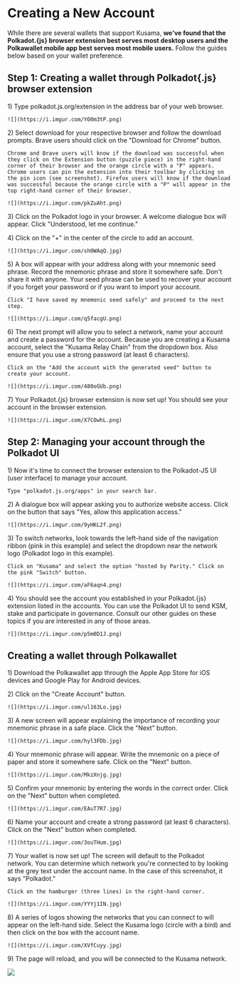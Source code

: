 # Creating a New Account

While there are several wallets that support Kusama, **we've found that the Polkadot.{js} browser extension best serves most desktop users and the Polkawallet mobile app best serves most mobile users.** Follow the guides below based on your wallet preference.

## Step 1: Creating a wallet through Polkadot{.js} browser extension

1\) Type polkadot.js.org/extension in the address bar of your web browser.

```text
![](https://i.imgur.com/YO0m3tP.png)
```

2\) Select download for your respective browser and follow the download prompts. Brave users should click on the "Download for Chrome" button.

```text
Chrome and Brave users will know if the download was successful when they click on the Extension button (puzzle piece) in the right-hand corner of their browser and the orange circle with a "P" appears. Chrome users can pin the extension into their toolbar by clicking on the pin icon (see screenshot). Firefox users will know if the download was successful because the orange circle with a "P" will appear in the top right-hand corner of their browser.

![](https://i.imgur.com/pkZuAht.png)
```

3\) Click on the Polkadot logo in your browser. A welcome dialogue box will appear. Click "Understood, let me continue."

4\) Click on the "+" in the center of the circle to add an account.

```text
![](https://i.imgur.com/sh0WAqQ.jpg)
```

5\) A box will appear with your address along with your mnemonic seed phrase. Record the mnemonic phrase and store it somewhere safe. Don't share it with anyone. Your seed phrase can be used to recover your account if you forget your password or if you want to import your account.

```text
Click "I have saved my mnemonic seed safely" and proceed to the next step.

![](https://i.imgur.com/q5facgU.png)
```

6\) The next prompt will allow you to select a network, name your account and create a password for the account. Because you are creating a Kusama account, select the "Kusama Relay Chain" from the dropdown box. Also ensure that you use a strong password \(at least 6 characters\).

```text
Click on the "Add the account with the generated seed" button to create your account.

![](https://i.imgur.com/480oGUb.png)
```

7\) Your Polkadot.{js} browser extension is now set up! You should see your account in the browser extension.

```text
![](https://i.imgur.com/X7COwhL.png)
```

## Step 2: Managing your account through the Polkadot UI

1\) Now it's time to connect the browser extension to the Polkadot-JS UI \(user interface\) to manage your account.

```text
Type "polkadot.js.org/apps" in your search bar. 
```

2\) A dialogue box will appear asking you to authorize website access. Click on the button that says "Yes, allow this application access."

```text
![](https://i.imgur.com/9yHKL2f.png)
```

3\) To switch networks, look towards the left-hand side of the navigation ribbon \(pink in this example\) and select the dropdown near the network logo \(Polkadot logo in this example\).

```text
Click on "Kusama" and select the option "hosted by Parity." Click on the pink "Switch" button.

![](https://i.imgur.com/aF6aqn4.png)
```

4\) You should see the account you established in your Polkadot.{js} extension listed in the accounts. You can use the Polkadot UI to send KSM, stake and participate in governance. Consult our other guides on these topics if you are interested in any of those areas.

```text
![](https://i.imgur.com/p5m0D1J.png)
```

## Creating a wallet through Polkawallet

1\) Download the Polkawallet app through the Apple App Store for iOS devices and Google Play for Android devices.

2\) Click on the "Create Account" button.

```text
![](https://i.imgur.com/ul163Lo.jpg)
```

3\) A new screen will appear explaining the importance of recording your mnemonic phrase in a safe place. Click the "Next" button.

```text
![](https://i.imgur.com/hyl3FDb.jpg)
```

4\) Your mnemonic phrase will appear. Write the mnemonic on a piece of paper and store it somewhere safe. Click on the "Next" button.

```text
![](https://i.imgur.com/MkzXnjg.jpg)
```

5\) Confirm your mnemonic by entering the words in the correct order. Click on the "Next" button when completed.

```text
![](https://i.imgur.com/EAuT7R7.jpg)
```

6\) Name your account and create a strong password \(at least 6 characters\). Click on the "Next" button when completed.

```text
![](https://i.imgur.com/3ouTHum.jpg)
```

7\) Your wallet is now set up! The screen will default to the Polkadot network. You can determine which network you're connected to by looking at the grey text under the account name. In the case of this screenshot, it says "Polkadot."

```text
Click on the hamburger (three lines) in the right-hand corner.

![](https://i.imgur.com/YYYj1IN.jpg)
```

8\) A series of logos showing the networks that you can connect to will appear on the left-hand side. Select the Kusama logo \(circle with a bird\) and then click on the box with the account name.

```text
![](https://i.imgur.com/XVfCuyy.jpg)
```

9\) The page will reload, and you will be connected to the Kusama network.

![](https://i.imgur.com/wy8GGsm.jpg)

